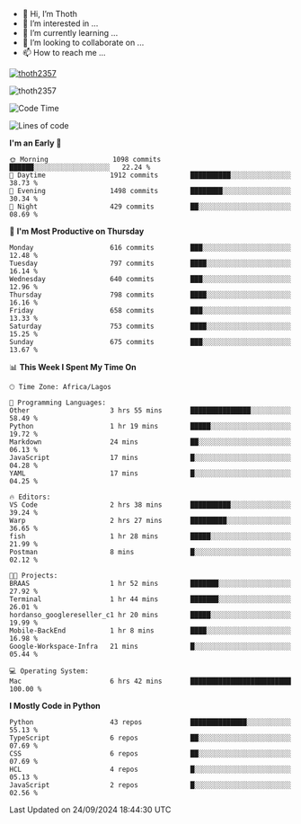 <!---
thoth2357/thoth2357 is a ✨ special ✨ repository because its `README.md` (this file) appears on your GitHub profile.
You can click the Preview link to take a look at your changes.
--->

- 👋 Hi, I’m Thoth
- 👀 I’m interested in ...
- 🌱 I’m currently learning ...
- 💞️ I’m looking to collaborate on ...
- 📫 How to reach me ...


<p align="left"> <a href="https://github.com/ryo-ma/github-profile-trophy"><img src="https://github-profile-trophy.vercel.app/?username=thoth2357&theme=gruvbox&no-bg=true&no-frame=false&title=MultiLanguage,Commits,Repositories,Stars,Followers,PullRequest,Reviews,Issues" alt="thoth2357" /></a> </p>

<p align="left"> <img src="https://komarev.com/ghpvc/?username=thoth2357&label=Profile%20views&color=0e75b6&style=flat" alt="thoth2357" /> </p>

<!--START_SECTION:waka-->
![Code Time](http://img.shields.io/badge/Code%20Time-3%2C297%20hrs%2020%20mins-blue)

![Lines of code](https://img.shields.io/badge/From%20Hello%20World%20I%27ve%20Written-30.7%20million%20lines%20of%20code-blue)

**I'm an Early 🐤** 

```text
🌞 Morning                1098 commits        ██████░░░░░░░░░░░░░░░░░░░   22.24 % 
🌆 Daytime                1912 commits        ██████████░░░░░░░░░░░░░░░   38.73 % 
🌃 Evening                1498 commits        ████████░░░░░░░░░░░░░░░░░   30.34 % 
🌙 Night                  429 commits         ██░░░░░░░░░░░░░░░░░░░░░░░   08.69 % 
```
📅 **I'm Most Productive on Thursday** 

```text
Monday                   616 commits         ███░░░░░░░░░░░░░░░░░░░░░░   12.48 % 
Tuesday                  797 commits         ████░░░░░░░░░░░░░░░░░░░░░   16.14 % 
Wednesday                640 commits         ███░░░░░░░░░░░░░░░░░░░░░░   12.96 % 
Thursday                 798 commits         ████░░░░░░░░░░░░░░░░░░░░░   16.16 % 
Friday                   658 commits         ███░░░░░░░░░░░░░░░░░░░░░░   13.33 % 
Saturday                 753 commits         ████░░░░░░░░░░░░░░░░░░░░░   15.25 % 
Sunday                   675 commits         ███░░░░░░░░░░░░░░░░░░░░░░   13.67 % 
```


📊 **This Week I Spent My Time On** 

```text
🕑︎ Time Zone: Africa/Lagos

💬 Programming Languages: 
Other                    3 hrs 55 mins       ███████████████░░░░░░░░░░   58.49 % 
Python                   1 hr 19 mins        █████░░░░░░░░░░░░░░░░░░░░   19.72 % 
Markdown                 24 mins             ██░░░░░░░░░░░░░░░░░░░░░░░   06.13 % 
JavaScript               17 mins             █░░░░░░░░░░░░░░░░░░░░░░░░   04.28 % 
YAML                     17 mins             █░░░░░░░░░░░░░░░░░░░░░░░░   04.25 % 

🔥 Editors: 
VS Code                  2 hrs 38 mins       ██████████░░░░░░░░░░░░░░░   39.24 % 
Warp                     2 hrs 27 mins       █████████░░░░░░░░░░░░░░░░   36.65 % 
fish                     1 hr 28 mins        █████░░░░░░░░░░░░░░░░░░░░   21.99 % 
Postman                  8 mins              █░░░░░░░░░░░░░░░░░░░░░░░░   02.12 % 

🐱‍💻 Projects: 
BRAAS                    1 hr 52 mins        ███████░░░░░░░░░░░░░░░░░░   27.92 % 
Terminal                 1 hr 44 mins        ███████░░░░░░░░░░░░░░░░░░   26.01 % 
hordanso_googlereseller_c1 hr 20 mins        █████░░░░░░░░░░░░░░░░░░░░   19.99 % 
Mobile-BackEnd           1 hr 8 mins         ████░░░░░░░░░░░░░░░░░░░░░   16.98 % 
Google-Workspace-Infra   21 mins             █░░░░░░░░░░░░░░░░░░░░░░░░   05.44 % 

💻 Operating System: 
Mac                      6 hrs 42 mins       █████████████████████████   100.00 % 
```

**I Mostly Code in Python** 

```text
Python                   43 repos            ██████████████░░░░░░░░░░░   55.13 % 
TypeScript               6 repos             ██░░░░░░░░░░░░░░░░░░░░░░░   07.69 % 
CSS                      6 repos             ██░░░░░░░░░░░░░░░░░░░░░░░   07.69 % 
HCL                      4 repos             █░░░░░░░░░░░░░░░░░░░░░░░░   05.13 % 
JavaScript               2 repos             █░░░░░░░░░░░░░░░░░░░░░░░░   02.56 % 
```




 Last Updated on 24/09/2024 18:44:30 UTC
<!--END_SECTION:waka-->
<!--![](http://github-profile-summary-cards.vercel.app/api/cards/profile-details?username=thoth2357&theme=2077)

![](http://github-profile-summary-cards.vercel.app/api/cards/stats?username=thoth2357&theme=2077)![](http://github-profile-summary-cards.vercel.app/api/cards/productive-time?username=thoth2357&theme=2077&utcOffset=8) -->
